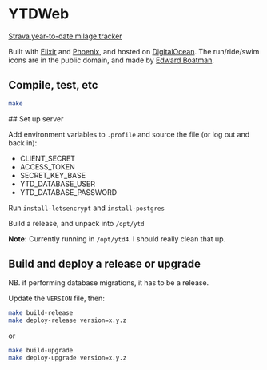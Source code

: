 # YTDWeb

[Strava year-to-date milage tracker](https://ytd.kerryb.org)

Built with [Elixir](https://elixir-lang.org/) and
[Phoenix](http://phoenixframework.org/), and hosted on
[DigitalOcean](https://www.digitalocean.com/). The run/ride/swim icons are
in the public domain, and made by [Edward
Boatman](https://thenounproject.com/edward/collection/national-park-service/).

## Compile, test, etc

```bash
make
```

## Set up server

Add environment variables to `.profile` and source the file (or log out and
back in): 

  * CLIENT_SECRET
  * ACCESS_TOKEN
  * SECRET_KEY_BASE
  * YTD_DATABASE_USER
  * YTD_DATABASE_PASSWORD

Run `install-letsencrypt` and `install-postgres`

Build a release, and unpack into `/opt/ytd`

**Note:** Currently running in `/opt/ytd4`. I should really clean that up.

## Build and deploy a release or upgrade

NB. if performing database migrations, it has to be a release.

Update the `VERSION` file, then:

```bash
make build-release
make deploy-release version=x.y.z
```

or

```bash
make build-upgrade
make deploy-upgrade version=x.y.z
```
